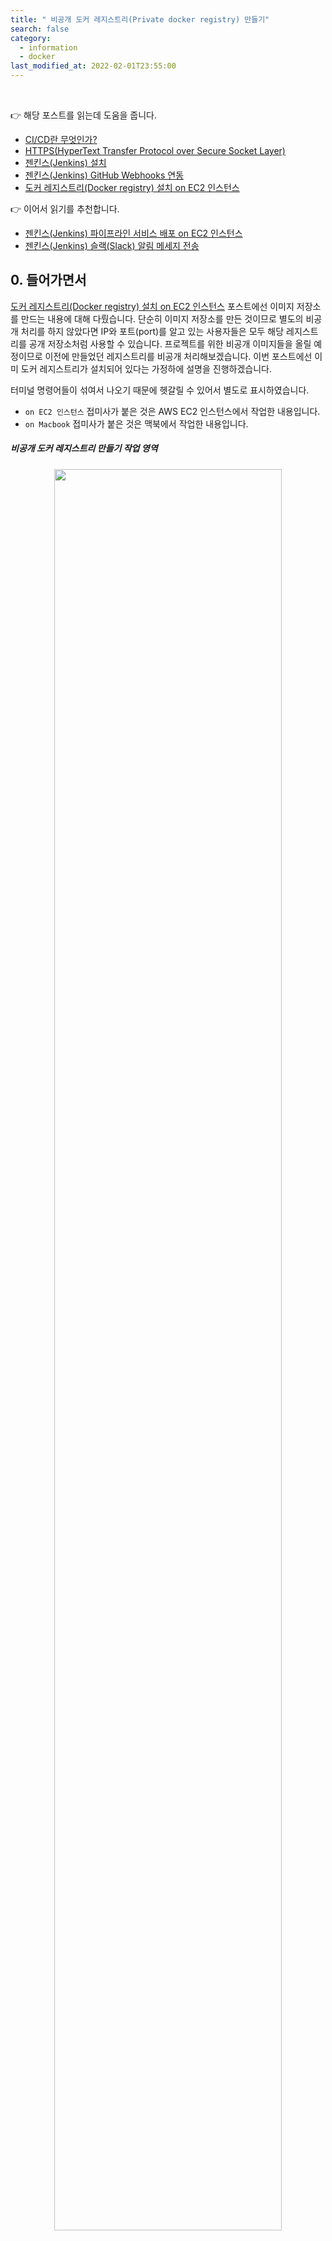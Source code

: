 ```yaml
---
title: " 비공개 도커 레지스트리(Private docker registry) 만들기" 
search: false
category:
  - information
  - docker
last_modified_at: 2022-02-01T23:55:00
---
```


<br>

👉 해당 포스트를 읽는데 도움을 줍니다.
- [CI/CD란 무엇인가?][what-is-ci-cd-link]
- [HTTPS(HyperText Transfer Protocol over Secure Socket Layer)][https-link]
- [젠킨스(Jenkins) 설치][jenkins-install-link]
- [젠킨스(Jenkins) GitHub Webhooks 연동][jenkins-github-webhook-link]
- [도커 레지스트리(Docker registry) 설치 on EC2 인스턴스][install-docker-registry-on-ec2-link]

👉 이어서 읽기를 추천합니다.
- [젠킨스(Jenkins) 파이프라인 서비스 배포 on EC2 인스턴스][jenkins-deploy-ec2-using-docker-link]
- [젠킨스(Jenkins) 슬랙(Slack) 알림 메세지 전송][jenkins-slack-notification-link]

## 0. 들어가면서

[도커 레지스트리(Docker registry) 설치 on EC2 인스턴스][install-docker-registry-on-ec2-link] 포스트에선 이미지 저장소를 만드는 내용에 대해 다뤘습니다. 
단순히 이미지 저장소를 만든 것이므로 별도의 비공개 처리를 하지 않았다면 IP와 포트(port)를 알고 있는 사용자들은 모두 해당 레지스트리를 공개 저장소처럼 사용할 수 있습니다. 
프로젝트를 위한 비공개 이미지들을 올릴 예정이므로 이전에 만들었던 레지스트리를 비공개 처리해보겠습니다. 
이번 포스트에선 이미 도커 레지스트리가 설치되어 있다는 가정하에 설명을 진행하겠습니다. 

터미널 명령어들이 섞여서 나오기 때문에 헷갈릴 수 있어서 별도로 표시하였습니다. 
- `on EC2 인스턴스` 접미사가 붙은 것은 AWS EC2 인스턴스에서 작업한 내용입니다. 
- `on Macbook` 접미사가 붙은 것은 맥북에서 작업한 내용입니다. 

##### 비공개 도커 레지스트리 만들기 작업 영역 

<p align="center"><img src="/images/make-private-docker-registry-on-ec2-1.JPG" width="85%" class="image__border"></p>

## 1. SSL 인증서 생성

도커 레지스트리가 원격에 위치한 경우 `https` 프로토콜이 사용되므로 SSL(Secure Socket Layer)에서 필요한 인증서가 필요합니다. 
`openssl`을 이용하여 인증서를 만들고 적용해보겠습니다. 

##### 개인 키와 공개 키 만들기 on EC2 인스턴스
- 인증서를 저장할 디렉토리를 만들고, 해당 디렉토리로 이동합니다.

```
~ $ mkdir -p ~/docker-registry/cert
~ $ cd ~/docker-registry/cert
```

- 개인 키를 만듭니다.
    - `openssl genrsa` - 키를 생성하는 명령어입니다.
    - `-des3` - `3DES` 알고리즘으로 암호화합니다.
    - `-out server.key` - 파일명 `server.key`으로 키를 생성합니다.
    - `2048` - `2048` bit long modulus 사용
    - 암호화 비밀번호를 입력하고, 확인을 위한 재입력을 수행합니다.

```
cert $ openssl genrsa -des3 -out server.key 2048
Generating RSA private key, 2048 bit long modulus
......................................+++
.....+++
e is 65537 (0x10001)
Enter pass phrase for server.key:
Verifying - Enter pass phrase for server.key:
```

- 인증 요청서(CSR, Certificate Signing Request) 만들기
    - SSL 서버를 운영하는 회사의 정보를 암호화하여 인증 기관으로 보내 인증서를 발급받기 위한 신청서입니다.
    - `Common Name (eg, your name or your server's hostname)` 항목에서 EC2 인스턴스 공개IP를 등록합니다.
    - `Common Name`은 레지스트리로 사용할 서버의 도메인 이름과 동일해야하며 반드시 IP가 들어가지는 않습니다.

```
cert $ openssl req -new -key server.key -out server.csr
Enter pass phrase for server.key:
You are about to be asked to enter information that will be incorporated
into your certificate request.
What you are about to enter is what is called a Distinguished Name or a DN.
There are quite a few fields but you can leave some blank
For some fields there will be a default value,
If you enter '.', the field will be left blank.
-----
Country Name (2 letter code) [XX]:KR
State or Province Name (full name) []:Seoul
Locality Name (eg, city) [Default City]:Seoul
Organization Name (eg, company) [Default Company Ltd]:VMware
Organizational Unit Name (eg, section) []:
Common Name (eg, your name or your server's hostname) []:{ec2-instance-public-ip}
Email Address []:

Please enter the following 'extra' attributes
to be sent with your certificate request
A challenge password []:
An optional company name []:
```

- 자체 인증서(.crt) 만들기
    - `openssl x509` - 인증서를 만드는 명령어입니다.
    - `-req` - 입력 값으로 `certificate request`, `sign` 그리고 `output`이 필요하다는 옵션입니다.
    - `-days 365` - 인증서 유효기간입니다.
    - `-in server.csr` - 인증서 생성시 필요한 요청서는 `server.csr`입니다.
    - `-signkey server.key` - 인증서 생성시 필요한 개인 키를 지정합니다.
    - `-out server.crt` - 생성할 인증서 이름을 `server.crt`로 지정합니다.

```
cert $ openssl x509 -req -days 365 -in server.csr -signkey server.key -out server.crt
Signature ok
subject=/C=KR/ST=Seoul/L=Seoul/O=VMware/CN={ec2-instance-public-ip}
Getting Private key
Enter pass phrase for server.key:
```

- 개인 키 복호화를 통한 RSA Private Key 추출

```
cert $ cp server.key server.key.origin
cert $ openssl rsa -in server.key.origin -out server.key
Enter pass phrase for server.key.origin:
writing RSA key
```

- 인증서 생성 확인

```
cert $ ls
server.crt  server.csr  server.key  server.key.origin
```

## 2. 클라이언트 인증서 적용

우선 서버에서 만든 인증서를 클라이언트(맥북)으로 복사시켜야 합니다. 
`scp` 명령어로 서버에서 만든 인증서를 맥북으로 복사하겠습니다. 

##### 인증서 복사 on Macbook
- EC2 컨테이너의 `~/docker-registry/cert` 디렉토리 파일을 맥북의 `~/Desktop/cert` 폴더로 복사합니다.

```
~ % scp -r -i ~/Downloads/private-key.pem ec2-user@{ec2-instance-public-domain}.ap-northeast-1.compute.amazonaws.com:~/docker-registry/cert ~/Desktop
server.key                                                                                                              100% 1675    39.1KB/s   00:00    
server.csr                                                                                                              100%  980    24.3KB/s   00:00    
server.crt                                                                                                              100% 1151    28.9KB/s   00:00    
server.key.origin                                                                                                       100% 1743    43.5KB/s   00:00
```

##### 인증서 적용하기 on Macbook
- 다운받은 인증서를 맥북에 등록하고, 도커를 재시작합니다.

```
~ % security add-trusted-cert -d -r trustRoot -k /Library/Keychains/System.keychain ~/Desktop/cert/server.crt
```

##### 인증서 적용하기 on ohter OS
- ubuntu

```
~ $ cp ~/Desktop/cert/server.crt /usr/share/ca-certificates/
~ $ echo server.crt >> /etc/ca-certificates.conf
~ $ update-ca-certificates
```

- centos

```
~ $ cp ~/Desktop/cert/server.crt /etc/pki/ca-trust/source/anchors/ 
~ $ update-ca-trust
```

## 3. 로그인 정보 설정 및 레지스트리 실행

클라이언트에서 로그인할 수 있는 사용자 아이디와 비밀번호를 만들고 레지스트리 서비스를 재실행하겠습니다. 

##### 사용자 아이디와 비밀번호 만들기 on EC2 인스턴스
- 아이디와 비밀번호를 만들어 저장할 디렉토리를 만듭니다.

```
~ $ mkdir -p ~/docker-registry/auth
~ $ cd ~/docker-registry/auth
```

- 이전 레지스트리 버전에 포함되었던 `htpasswd` 기능이 최근 이미지에서 빠진 것 같습니다.
- htpasswd 툴(tool) 설치 후 아이디와 비밀번호를 만들어줍니다.
    - 아이디는 `cicduser`, 비밀번호는 `0000`입니다.

```
auth $ sudo yum install httpd-tools -y
auth $ htpasswd -Bbn cicduser 0000 > ./htpasswd
```

##### 도커 레지스트리 실행 on EC2 인스턴스
- 레지스트리에서 사용할 루트 디랙토리를 생성합니다.

```
~ $ mkdir -p ~/docker-registry/volume
```

- 이전에 실행 중인 레지스트리 컨테이너가 있다면 종료 후 재실행합니다.

```
~ $ docker run -d \
  -p 5000:5000 \
  --restart=always \
  --name private-registry \
  -v ~/docker-registry/auth:/auth \
  -e REGISTRY_AUTH=htpasswd \
  -e "REGISTRY_AUTH_HTPASSWD_REALM=Registry Realm" \
  -e REGISTRY_AUTH_HTPASSWD_PATH=/auth/htpasswd \
  -v ~/docker-registry/volume:/data \
  -e REGISTRY_STORAGE_FILESYSTEM_ROOTDIRECTORY=/data \
  -v ~/docker-registry/cert:/certs \
  -e REGISTRY_HTTP_TLS_KEY=/certs/server.key \
  -e REGISTRY_HTTP_TLS_CERTIFICATE=/certs/server.crt \
  registry

~ $ docker ps
CONTAINER ID   IMAGE      COMMAND                  CREATED         STATUS         PORTS                                       NAMES
d204d32fc574   registry   "/entrypoint.sh /etc…"   9 seconds ago   Up 8 seconds   0.0.0.0:5000->5000/tcp, :::5000->5000/tcp   private-registry
```

## 4. 도커 이미지 push & pull

이제 맥북에서 이미지를 만들어 `push`, `pull` 해보겠습니다. 
간단한 테스트로 도커 허브에서 nginx 이미지를 다운받아서 EC2 인스턴스에 위치한 개인 저장소에 올리겠습니다.

##### nginx 이미지 pull from 도커 허브 on Macbook

```
~ % docker pull nginx
Using default tag: latest
latest: Pulling from library/nginx
5eb5b503b376: Already exists 
1ae07ab881bd: Already exists 
78091884b7be: Already exists 
091c283c6a66: Already exists 
55de5851019b: Already exists 
b559bad762be: Already exists 
Digest: sha256:2834dc507516af02784808c5f48b7cbe38b8ed5d0f4837f16e78d00deb7e7767
Status: Downloaded newer image for nginx:latest
docker.io/library/nginx:latest
```

##### nginx 이미지 태그 변경 및 확인 on Macbook
- `{ec2-instance-public-ip}`에는 본인의 EC2 인스턴스 공개 IP를 사용하면 됩니다.

```
~ % docker tag nginx {ec2-instance-public-ip}:5000/nginx

~ % docker images
REPOSITORY                TAG       IMAGE ID       CREATED      SIZE
{ec2-instance-public-ip}:5000/nginx   latest    c316d5a335a5   5 days ago   142MB
nginx                     latest    c316d5a335a5   5 days ago   142MB
```

##### 이미지 push 실패 on Macbook
- 맥북에 도커 로그인이 다른 사용자로 되어 있는 경우 `docker push` 명령어 수행이 실패합니다.

```
~ % docker push {ec2-instance-public-ip}:5000/nginx     
Using default tag: latest
The push refers to repository [{ec2-instance-public-ip}:5000/nginx]
762b147902c0: Preparing 
235e04e3592a: Preparing 
6173b6fa63db: Preparing 
9a94c4a55fe4: Preparing 
9a3a6af98e18: Preparing 
7d0ebbe3f5d2: Waiting 
unauthorized: authentication required
```

##### 이미지 push 성공 on Macbook
- 맥북에서 레지스트리 사용자로 로그인 후 `docker push` 명령어를 수행하면 성공합니다.

```
~ % docker login {ec2-instance-public-ip}:5000 --username cicduser
Password: 
Login Succeeded

~ % docker push {ec2-instance-public-ip}:5000/nginx               
Using default tag: latest
The push refers to repository [{ec2-instance-public-ip}:5000/nginx]
762b147902c0: Pushed 
235e04e3592a: Pushed 
6173b6fa63db: Pushed 
9a94c4a55fe4: Pushed 
9a3a6af98e18: Pushed 
7d0ebbe3f5d2: Pushed 
latest: digest: sha256:bb129a712c2431ecce4af8dde831e980373b26368233ef0f3b2bae9e9ec515ee size: 1570
```

##### 이미지 push 성공 여부 확인 on Macbook
- `curl` 명령어를 통해 push 된 이미지를 확인할 수 있습니다.
- 이미지 확인을 위해 사용자 아이디와 비밀번호를 함께 전달합니다.

```
~ % curl -X GET -u cicduser:0000 https://{ec2-instance-public-ip}:5000/v2/_catalog
{"repositories":["element","nginx","openjdk"]}
```

##### 이미지 pull 실패 from 레지스트리 on Macbook
- 이전 단계에서 로그인하여 생긴 `credential`와 도커 이미지를 제거합니다.

```
~ % docker logout {ec2-instance-public-ip}:5000      
Removing login credentials for {ec2-instance-public-ip}:5000

~ % docker rmi -f $(docker images -aq)
```

- 레지스트리에서 pull 시도시 에러가 발생합니다.

```
~ % docker pull {ec2-instance-public-ip}:5000/nginx
Using default tag: latest
Error response from daemon: Get "http://{ec2-instance-public-ip}:5000/v2/": net/http: HTTP/1.x transport connection broken: malformed HTTP response "\x15\x03\x01\x00\x02\x02"
```

##### 이미지 pull 성공 from 레지스트리 on Macbook
- 로그인 후 이미지 pull 시도시 정상적으로 실행됩니다.

```
~ % docker login {ec2-instance-public-ip}:5000 --username cicduser
Password: 
Login Succeeded

~ % docker pull {ec2-instance-public-ip}:5000/nginx               
Using default tag: latest
latest: Pulling from nginx
5eb5b503b376: Already exists 
1ae07ab881bd: Already exists 
78091884b7be: Already exists 
091c283c6a66: Already exists 
55de5851019b: Already exists 
b559bad762be: Already exists 
Digest: sha256:bb129a712c2431ecce4af8dde831e980373b26368233ef0f3b2bae9e9ec515ee
Status: Downloaded newer image for {ec2-instance-public-ip}:5000/nginx:latest
{ec2-instance-public-ip}:5000/nginx:latest

~ % docker images
REPOSITORY                TAG       IMAGE ID       CREATED      SIZE
{ec2-instance-public-ip}:5000/nginx   latest    c316d5a335a5   6 days ago   142MB
```

#### REFERENCE
- [도커 사설 원격 레지스트리 만들기][docker-registry-secret-link]
- <https://ikcoo.tistory.com/60>
- <https://setyourmindpark.github.io/2018/02/06/docker/docker-4/>
- <https://www.comodossl.co.kr/certificate/ssl-installation-guides/Apache-csr-crt.aspx>
- <https://www.openssl.org/docs/man1.1.1/man1/x509.html>
- <https://docs.docker.com/registry/deploying/>

[what-is-ci-cd-link]: https://junhyunny.github.io/information/what-is-ci-cd/
[https-link]: https://junhyunny.github.io/information/https/
[jenkins-install-link]: https://junhyunny.github.io/information/jenkins/jenkins-install/
[jenkins-github-webhook-link]: https://junhyunny.github.io/information/jenkins/github/jenkins-github-webhook/
[install-docker-registry-on-ec2-link]: https://junhyunny.github.io/information/docker/install-docker-registry-on-ec2/

[jenkins-deploy-ec2-using-docker-link]: https://junhyunny.github.io/information/jenkins/jenkins-deploy-ec2-using-docker/
[jenkins-slack-notification-link]: https://junhyunny.github.io/information/jenkins/jenkins-slack-notification/

[docker-registry-secret-link]: https://5equal0.tistory.com/entry/Docker-Registry-%EC%82%AC%EC%84%A4-%EC%9B%90%EA%B2%A9-%EB%A0%88%EC%A7%80%EC%8A%A4%ED%8A%B8%EB%A6%AC-%EB%A7%8C%EB%93%A4%EA%B8%B0
